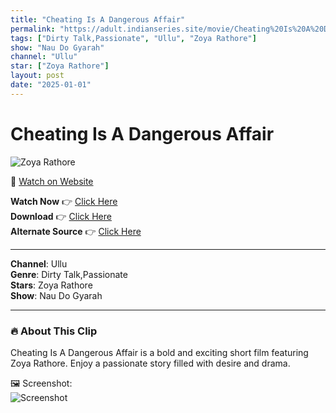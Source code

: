 ```yaml
---
title: "Cheating Is A Dangerous Affair"
permalink: "https://adult.indianseries.site/movie/Cheating%20Is%20A%20Dangerous%20Affair"
tags: ["Dirty Talk,Passionate", "Ullu", "Zoya Rathore"]
show: "Nau Do Gyarah"
channel: "Ullu"
star: ["Zoya Rathore"]
layout: post
date: "2025-01-01"
---
```


# Cheating Is A Dangerous Affair

![Zoya Rathore](https://shorts.desisins.com/wp-content/uploads/2024/12/Cheating-is-dangerous-Zoya-Rathore-Ullu-Nau-Do-Gyarah-DesiSins.com_.jpg)

🔗 [Watch on Website](https://adult.indianseries.site/movie/Cheating%20Is%20A%20Dangerous%20Affair)

**Watch Now** 👉 [Click Here](https://adult.indianseries.site/movie/Cheating%20Is%20A%20Dangerous%20Affair)  
**Download** 👉 [Click Here](https://adult.indianseries.site/movie/Cheating%20Is%20A%20Dangerous%20Affair)  
**Alternate Source** 👉 [Click Here](https://adult.indianseries.site/movie/Cheating%20Is%20A%20Dangerous%20Affair)

---

**Channel**: Ullu  
**Genre**: Dirty Talk,Passionate  
**Stars**: Zoya Rathore  
**Show**: Nau Do Gyarah

---

### 🔥 About This Clip

Cheating Is A Dangerous Affair is a bold and exciting short film featuring Zoya Rathore. Enjoy a passionate story filled with desire and drama.
 
🖼️ Screenshot:  
![Screenshot](https://shorts.desisins.com/wp-content/uploads/2024/12/Cheating-is-dangerous-Zoya-Rathore-Ullu-Nau-Do-Gyarah-DesiSins.com_.jpg)
